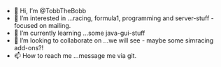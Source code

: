 - 👋 Hi, I’m @TobbTheBobb
- 👀 I’m interested in ...racing, formula1, programming and server-stuff - focused on mailing.
- 🌱 I’m currently learning ...some java-gui-stuff
- 💞️ I’m looking to collaborate on ...we will see - maybe some simracing add-ons?!
- 📫 How to reach me ...message me via git.

<!---
TobbTheBobb/TobbTheBobb is a ✨ special ✨ repository because its `README.md` (this file) appears on your GitHub profile.
You can click the Preview link to take a look at your changes.
--->
